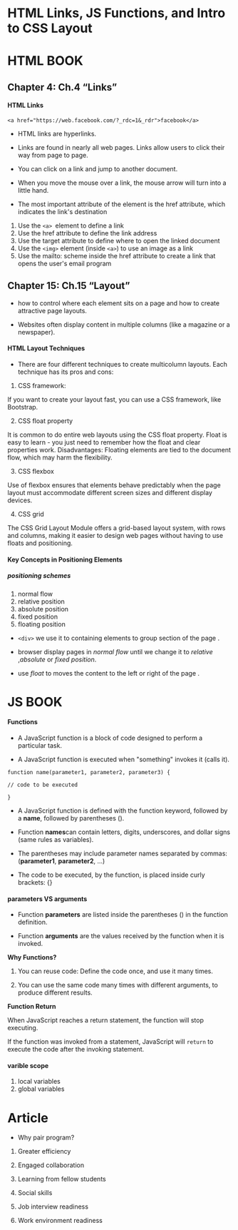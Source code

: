 # HTML Links, JS Functions, and Intro to CSS Layout
# **HTML BOOK**
## Chapter 4: Ch.4 “Links” 

#### HTML Links

`<a href="https://web.facebook.com/?_rdc=1&_rdr">facebook</a>`

+ HTML links are hyperlinks.

+ Links are found in nearly all web pages. Links allow users to click their way from page to page.

+ You can click on a link and jump to another document.

+ When you move the mouse over a link, the mouse arrow will turn into a little hand.

+ The most important attribute of the <a> element is the href attribute, which indicates the link's destination 


1. Use the `<a> `element to define a link
2. Use the href attribute to define the link address
3. Use the target attribute to define where to open the linked document
4. Use the `<img>` element (inside `<a>`) to use an image as a link
5. Use the mailto: scheme inside the href attribute to create a link that opens the user's email program



## Chapter 15: Ch.15 “Layout” 

+ how to control where each element sits on a page and how to create attractive page layouts.

+ Websites often display content in multiple columns (like a magazine or a newspaper).

#### HTML Layout Techniques
+ There are four different techniques to create multicolumn layouts. Each technique has its pros and cons:

1. CSS framework:

If you want to create your layout fast, you can use a CSS framework, like  Bootstrap.

2. CSS float property

It is common to do entire web layouts using the CSS float property. Float is easy to learn - you just need to remember how the float and clear properties work. Disadvantages: Floating elements are tied to the document flow, which may harm the flexibility.

3. CSS flexbox

Use of flexbox ensures that elements behave predictably when the page layout must accommodate different screen sizes and different display devices.

4. CSS grid

The CSS Grid Layout Module offers a grid-based layout system, with rows and columns, making it easier to design web pages without having to use floats and positioning.

#### Key Concepts in Positioning Elements

##### positioning schemes
1. normal flow
2. relative position
3. absolute position
4. fixed position
5. floating position


+ `<div>` we use it to containing elements to group section of the page .

+ browser display pages in *normal flow* until we change it to *relative* ,*absolute* or *fixed position*.

+ use *float* to moves the content to the left or right of the page .

# **JS BOOK**

#### **Functions**
+ A JavaScript function is a block of code designed to perform a particular task.

+ A JavaScript function is executed when "something" invokes it (calls it).



`function name(parameter1, parameter2, parameter3) {`

  `// code to be executed`

`}`

+ A JavaScript function is defined with the function keyword, followed by a **name**, followed by parentheses ().


+ Function **names**can contain letters, digits, underscores, and dollar signs (same rules as variables).


+ The parentheses may include parameter names separated by commas:(**parameter1**, **parameter2**, ...)


+ The code to be executed, by the function, is placed inside curly brackets: {}

#### parameters VS arguments

+ Function **parameters** are listed inside the parentheses () in the function definition.


+ Function **arguments** are the values received by the function when it is invoked.




**Why Functions?**

1. You can reuse code: Define the code once, and use it many times.

2. You can use the same code many times with different arguments, to produce different results.


**Function Return** 

When JavaScript reaches a return statement, the function will stop executing.


If the function was invoked from a statement, JavaScript will `return` to execute the code after the invoking statement.



#### **varible scope**
1. local variables
2. global variables



# Article

+ Why pair program?


1. Greater efficiency

2. Engaged collaboration

3. Learning from fellow students

4. Social skills

5. Job interview readiness

6. Work environment readiness


